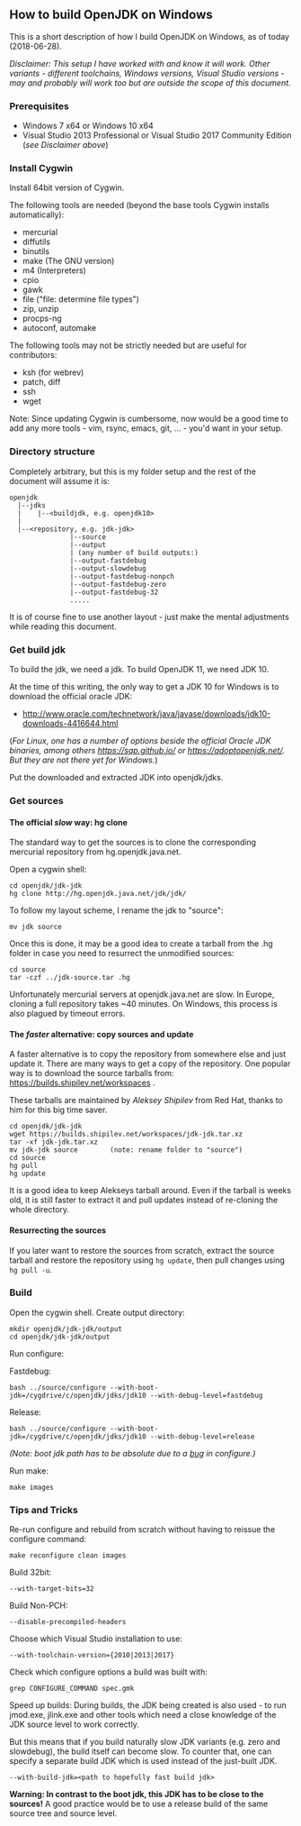 ## How to build OpenJDK on Windows

This is a short description of how I build OpenJDK on Windows, as of today (2018-06-28).

_Disclaimer: This setup I have worked with and know it will work. Other variants - different toolchains, Windows versions, Visual Studio versions - may and probably will work too but are outside the scope of this document._

### Prerequisites

- Windows 7 x64 or Windows 10 x64
- Visual Studio 2013 Professional or Visual Studio 2017 Community Edition (_see Disclaimer above_)

### Install Cygwin
Install 64bit version of Cygwin. 

The following tools are needed (beyond the base tools Cygwin installs automatically):
- mercurial
- diffutils
- binutils
- make (The GNU version)
- m4 (Interpreters)
- cpio 
- gawk
- file ("file: determine file types")
- zip, unzip
- procps-ng
- autoconf, automake

The following tools may not be strictly needed but are useful for contributors:
- ksh (for webrev)
- patch, diff
- ssh
- wget

Note: Since updating Cygwin is cumbersome, now would be a good time to add any more tools - vim, rsync, emacs, git, ... - you'd want in your setup.

### Directory structure

Completely arbitrary, but this is my folder setup and the rest of the document will assume it is:

```
openjdk
  |--jdks
  |    |--<buildjdk, e.g. openjdk10>
  |
  |--<repository, e.g. jdk-jdk>
               |--source
               |--output
               | (any number of build outputs:)
               |--output-fastdebug
               |--output-slowdebug
               |--output-fastdebug-nonpch
               |--output-fastdebug-zero
               |--output-fastdebug-32
               .....
```
It is of course fine to use another layout - just make the mental adjustments while reading this document.

### Get build jdk

To build the jdk, we need a jdk. To build OpenJDK 11, we need JDK 10. 

At the time of this writing, the only way to get a JDK 10 for Windows is to download the official oracle JDK:
 - http://www.oracle.com/technetwork/java/javase/downloads/jdk10-downloads-4416644.html

(_For Linux, one has a number of options beside the official Oracle JDK binaries, among others https://sap.github.io/ or https://adoptopenjdk.net/. But they are not there yet for Windows._)

Put the downloaded and extracted JDK into openjdk/jdks.

### Get sources

#### The official _slow_ way: hg clone

The standard way to get the sources is to clone the corresponding mercurial repository from hg.openjdk.java.net.

Open a cygwin shell:

````
cd openjdk/jdk-jdk
hg clone http://hg.openjdk.java.net/jdk/jdk/
````

To follow my layout scheme, I rename the jdk to "source":
````
mv jdk source
````

Once this is done, it may be a good idea to create a tarball from the .hg folder in case you need to resurrect the unmodified sources:

````
cd source
tar -czf ../jdk-source.tar .hg
````

Unfortunately mercurial servers at openjdk.java.net are slow. In Europe, cloning a full repository takes ~40 minutes. On Windows, this process is also plagued by timeout errors.

#### The _faster_ alternative: copy sources and update

A faster alternative is to copy the repository from somewhere else and just update it. There are many ways to get a copy of the repository. One popular way is to download the source tarballs from: https://builds.shipilev.net/workspaces . 

These tarballs are maintained by _Aleksey Shipilev_ from Red Hat, thanks to him for this big time saver.

```
cd openjdk/jdk-jdk
wget https://builds.shipilev.net/workspaces/jdk-jdk.tar.xz
tar -xf jdk-jdk.tar.xz
mv jdk-jdk source        (note: rename folder to "source")
cd source
hg pull
hg update
```

It is a good idea to keep Alekseys tarball around. Even if the tarball is weeks old, it is still faster to extract it and pull updates instead of re-cloning the whole directory.

#### Resurrecting the sources

If you later want to restore the sources from scratch, extract the source tarball and restore the repository using `hg update`, then pull changes using `hg pull -u`. 


### Build

Open the cygwin shell. Create output directory:

```
mkdir openjdk/jdk-jdk/output
cd openjdk/jdk-jdk/output
```

Run configure:

Fastdebug:
```
bash ../source/configure --with-boot-jdk=/cygdrive/c/openjdk/jdks/jdk10 --with-debug-level=fastdebug
```

Release:
```
bash ../source/configure --with-boot-jdk=/cygdrive/c/openjdk/jdks/jdk10 --with-debug-level=release
```

_(Note: boot jdk path has to be absolute due to a [bug](https://bugs.openjdk.java.net/browse/JDK-8206125) in configure.)_

Run make:
```
make images
```

### Tips and Tricks

Re-run configure and rebuild from scratch without having to reissue the configure command:

```
make reconfigure clean images
```

Build 32bit:
```
--with-target-bits=32
```

Build Non-PCH:
```
--disable-precompiled-headers
```

Choose which Visual Studio installation to use:
```
--with-toolchain-version={2010|2013|2017}
```

Check which configure options a build was built with:

```
grep CONFIGURE_COMMAND spec.gmk
```

Speed up builds: During builds, the JDK being created is also used - to run jmod.exe, jlink.exe and other tools which need a close knowledge of the JDK source level to work correctly.

But this means that if you build naturally slow JDK variants (e.g. zero and slowdebug), the build itself can become slow. To counter that, one can specify a separate build JDK which is used instead of the just-built JDK. 

```
--with-build-jdk=<path to hopefully fast build jdk>
```

**Warning: In contrast to the boot jdk, this JDK has to be close to the sources!** A good practice would be to use a release build of the same source tree and source level.





